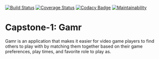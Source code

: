 [![Build Status](https://travis-ci.com/iTaylorCodes/Capstone-1.svg?branch=main)](https://travis-ci.com/iTaylorCodes/Capstone-1)
[![Coverage Status](https://coveralls.io/repos/github/iTaylorCodes/Capstone-1/badge.svg?branch=main)](https://coveralls.io/github/iTaylorCodes/Capstone-1?branch=main)
[![Codacy Badge](https://app.codacy.com/project/badge/Grade/be59e436ae6b4e4cbdfa9d07ca8f617c)](https://www.codacy.com/gh/iTaylorCodes/Capstone-1/dashboard?utm_source=github.com&utm_medium=referral&utm_content=iTaylorCodes/Capstone-1&utm_campaign=Badge_Grade)
[![Maintainability](https://api.codeclimate.com/v1/badges/0e76ad1c18a27f0e2a4f/maintainability)](https://codeclimate.com/github/iTaylorCodes/Capstone-1/maintainability)

# Capstone-1: Gamr

Gamr is an application that makes it easier for video game players to find others to play with by matching them together based on their game preferences, play times, and favorite role to play as.
